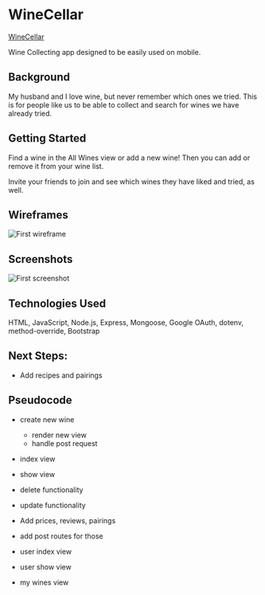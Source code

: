 # WineCellar

[WineCellar](http://unit-2-wine-app.herokuapp.com/)

Wine Collecting app designed to be easily used on mobile.

## Background

My husband and I love wine, but never remember which ones we tried. This is for people like us to be able to collect and search for wines we have already tried. 

## Getting Started

Find a wine in the All Wines view or add a new wine! Then you can add or remove it from your wine list. 

Invite your friends to join and see which wines they have liked and tried, as well. 

## Wireframes

![First wireframe](https://i.imgur.com/mpv0nFe.png)

## Screenshots

![First screenshot](https://i.imgur.com/i3bkAo1.png)

## Technologies Used

HTML, JavaScript, Node.js, Express, Mongoose, Google OAuth, dotenv, method-override, Bootstrap

## Next Steps: 

* Add recipes and pairings 



## Pseudocode

* create new wine
    * render new view
    * handle post request

* index view
* show view
* delete functionality
* update functionality
* Add prices, reviews, pairings
* add post routes for those
* user index view
* user show view
* my wines view

